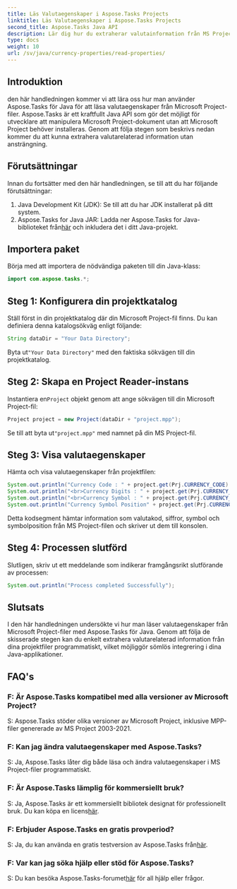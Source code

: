 ```yaml
---
title: Läs Valutaegenskaper i Aspose.Tasks Projects
linktitle: Läs Valutaegenskaper i Aspose.Tasks Projects
second_title: Aspose.Tasks Java API
description: Lär dig hur du extraherar valutainformation från MS Project-filer med Aspose.Tasks för Java. Steg-för-steg guide tillhandahålls.
type: docs
weight: 10
url: /sv/java/currency-properties/read-properties/
---
```

## Introduktion
den här handledningen kommer vi att lära oss hur man använder Aspose.Tasks för Java för att läsa valutaegenskaper från Microsoft Project-filer. Aspose.Tasks är ett kraftfullt Java API som gör det möjligt för utvecklare att manipulera Microsoft Project-dokument utan att Microsoft Project behöver installeras. Genom att följa stegen som beskrivs nedan kommer du att kunna extrahera valutarelaterad information utan ansträngning.
## Förutsättningar
Innan du fortsätter med den här handledningen, se till att du har följande förutsättningar:
1. Java Development Kit (JDK): Se till att du har JDK installerat på ditt system.
2.  Aspose.Tasks for Java JAR: Ladda ner Aspose.Tasks for Java-biblioteket från[här](https://releases.aspose.com/tasks/java/) och inkludera det i ditt Java-projekt.
## Importera paket
Börja med att importera de nödvändiga paketen till din Java-klass:
```java
import com.aspose.tasks.*;
```
## Steg 1: Konfigurera din projektkatalog
Ställ först in din projektkatalog där din Microsoft Project-fil finns. Du kan definiera denna katalogsökväg enligt följande:
```java
String dataDir = "Your Data Directory";
```
 Byta ut`"Your Data Directory"` med den faktiska sökvägen till din projektkatalog.
## Steg 2: Skapa en Project Reader-instans
 Instantiera en`Project` objekt genom att ange sökvägen till din Microsoft Project-fil:
```java
Project project = new Project(dataDir + "project.mpp");
```
 Se till att byta ut`"project.mpp"` med namnet på din MS Project-fil.
## Steg 3: Visa valutaegenskaper
Hämta och visa valutaegenskaper från projektfilen:
```java
System.out.println("Currency Code : " + project.get(Prj.CURRENCY_CODE).toString());
System.out.println("<br>Currency Digits : " + project.get(Prj.CURRENCY_DIGITS).toString());
System.out.println("<br>Currency Symbol : " + project.get(Prj.CURRENCY_SYMBOL).toString());
System.out.println("Currency Symbol Position" + project.get(Prj.CURRENCY_SYMBOL_POSITION).toString());
```
Detta kodsegment hämtar information som valutakod, siffror, symbol och symbolposition från MS Project-filen och skriver ut dem till konsolen.
## Steg 4: Processen slutförd
Slutligen, skriv ut ett meddelande som indikerar framgångsrikt slutförande av processen:
```java
System.out.println("Process completed Successfully");
```
## Slutsats
I den här handledningen undersökte vi hur man läser valutaegenskaper från Microsoft Project-filer med Aspose.Tasks för Java. Genom att följa de skisserade stegen kan du enkelt extrahera valutarelaterad information från dina projektfiler programmatiskt, vilket möjliggör sömlös integrering i dina Java-applikationer.
## FAQ's
### F: Är Aspose.Tasks kompatibel med alla versioner av Microsoft Project?
S: Aspose.Tasks stöder olika versioner av Microsoft Project, inklusive MPP-filer genererade av MS Project 2003-2021.
### F: Kan jag ändra valutaegenskaper med Aspose.Tasks?
S: Ja, Aspose.Tasks låter dig både läsa och ändra valutaegenskaper i MS Project-filer programmatiskt.
### F: Är Aspose.Tasks lämplig för kommersiellt bruk?
 S: Ja, Aspose.Tasks är ett kommersiellt bibliotek designat för professionellt bruk. Du kan köpa en licens[här](https://purchase.aspose.com/buy).
### F: Erbjuder Aspose.Tasks en gratis provperiod?
 S: Ja, du kan använda en gratis testversion av Aspose.Tasks från[här](https://releases.aspose.com/).
### F: Var kan jag söka hjälp eller stöd för Aspose.Tasks?
 S: Du kan besöka Aspose.Tasks-forumet[här](https://forum.aspose.com/c/tasks/15) för all hjälp eller frågor.
